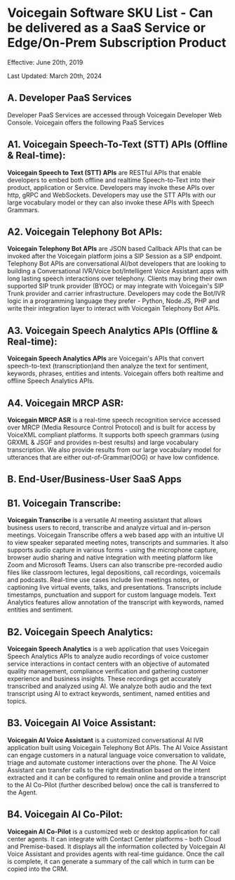 
# Voicegain Software SKU List - Can be delivered as a SaaS Service or Edge/On-Prem Subscription Product
Effective: June 20th, 2019

Last Updated: March 20th, 2024

## A. Developer PaaS Services
Developer PaaS Services are accessed through Voicegain Developer Web Console. Voicegain offers the following PaaS Services

## A1. Voicegain Speech-To-Text (STT) APIs (Offline & Real-time):
**Voicegain  Speech to Text (STT) APIs** are RESTful APIs that enable developers to embed both offline and realtime Speech-to-Text into their product, application 
or Service. Developers may invoke these APIs over http, gRPC and WebSockets. Developers may use the STT APIs with our large vocabulary model or 
they can also invoke these APIs with Speech Grammars. 

## A2. Voicegain Telephony Bot APIs: 
**Voicegain Telephony Bot APIs** are JSON based Callback APIs that can be invoked after the Voicegain platform joins a SIP Session as a SIP endpoint. Telephony Bot APIs are conversational AI/bot developers that are looking to building a Conversational IVR/Voice bot/Intelligent Voice Assistant apps with long lasting speech interactions over telephony. Clients may bring their own supported SIP trunk provider (BYOC) or may integrate with Voicegain's SIP Trunk provider and carrier infrastructure. Developers may code the Bot/IVR  logic in a programming language they prefer - Python, Node.JS, PHP and write their integration layer to interact with Voicegain Telephony Bot APIs.

## A3. Voicegain Speech Analytics APIs (Offline & Real-time):
**Voicegain Speech Analytics APIs** are Voicegain's APIs that convert speech-to-text (transcription)and then analyze the text for sentiment, keywords, phrases, entities and intents. Voicegain offers both realtime and offline Speech Analytics APIs.

## A4. Voicegain MRCP ASR:
**Voicegain MRCP ASR** is a real-time speech recognition service accessed over MRCP (Media Resource Control Protocol) and is built for access by VoiceXML compliant platforms. It supports both speech grammars (using GRXML & JSGF and provides n-best results) and large vocabulary transcription. We also provide results from our large vocabulary model for utterances that are either out-of-Grammar(OOG) or have low confidence. 

## B. End-User/Business-User SaaS Apps

## B1. Voicegain Transcribe:
**Voicegain Transcribe** is a versatile AI meeting assistant that allows business users to record, transcribe and analyze virtual and in-person meetings. Voicegain Transcribe offers a web based app with an intuitive UI to view speaker separated meeting notes, transcripts and summaries. It also supports audio capture in various forms - using the microphone capture, browser audio sharing and native integration with meeting platform like Zoom and Microsoft Teams. Users can also transcribe pre-recorded audio files like classroom lectures, legal depositions, call recordings, voicemails and podcasts. Real-time use cases include live meetings notes, or captioning live virtual events, talks, and presentations. Transcripts include timestamps, punctuation and support for custom language models. Text Analytics features allow annotation of the transcript with keywords, named entities and sentiment.

## B2. Voicegain Speech Analytics:
**Voicegain Speech Analytics** is a web application that uses Voicegain Speech Analytics APIs to analyze audio recordings of voice customer service interactions in contact centers with an objective of automated quality management, compliance verification and gathering customer experience and business insights. These recordings get accurately transcribed and analyzed using AI. We analyze both audio and the text transcript using AI to extract keywords, sentiment, named entities and topics. 

## B3. Voicegain AI Voice Assistant:
**Voicegain AI Voice Assistant** is a customized conversational AI IVR application built using Voicegain Telephony Bot APIs. The AI Voice Assistant can engage customers in a natural language voice conversation to validate, triage and automate customer interactions over the phone. The AI Voice Assistant can transfer calls to the right destination based on the intent extracted and it can be configured to remain online and provide a transcript to the AI Co-Pilot (further described below) once the call is transferred to the Agent.

## B4. Voicegain AI Co-Pilot:
**Voicegain AI Co-Pilot** is a customized web or desktop application for call center agents. It can integrate with Contact Center platforms - both Cloud and Premise-based. It displays all the information collected by Voicegain AI Voice Assistant and provides agents with real-time guidance. Once the call is complete, it can generate a summary of the call which in turm can be copied into the CRM.




